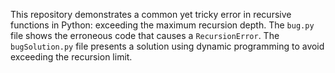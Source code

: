 This repository demonstrates a common yet tricky error in recursive functions in Python: exceeding the maximum recursion depth.  The `bug.py` file shows the erroneous code that causes a `RecursionError`. The `bugSolution.py` file presents a solution using dynamic programming to avoid exceeding the recursion limit.
